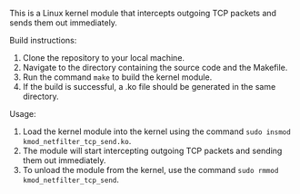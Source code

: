This is a Linux kernel module that intercepts outgoing TCP packets and sends them out immediately.

Build instructions:
1. Clone the repository to your local machine.
2. Navigate to the directory containing the source code and the Makefile.
3. Run the command `make` to build the kernel module.
4. If the build is successful, a .ko file should be generated in the same directory.

Usage:
1. Load the kernel module into the kernel using the command `sudo insmod kmod_netfilter_tcp_send.ko`.
2. The module will start intercepting outgoing TCP packets and sending them out immediately.
3. To unload the module from the kernel, use the command `sudo rmmod kmod_netfilter_tcp_send`.
